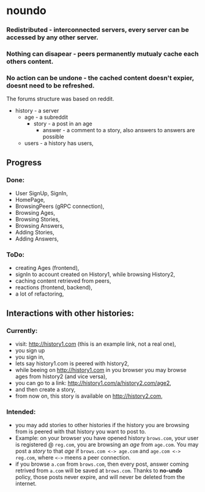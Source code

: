 # noundo

### Redistributed - interconnected servers, every server can be accessed by any other server.
### Nothing can disapear - peers permanently mutualy cache each others content.
### No action can be undone - the cached content doesn't expier, doesnt need to be refreshed.

The forums structure was based on reddit.
- history - a server
  - age - a subreddit
    - story - a post in an age
      - answer - a comment to a story, also answers to answers are possible
  - users - a history has users,


## Progress

### Done:
- User SignUp, SignIn,
- HomePage,
- BrowsingPeers (gRPC connection),
- Browsing Ages,
- Browsing Stories,
- Browsing Answers,
- Adding Stories,
- Adding Answers,

### ToDo:
- creating Ages (frontend),
- signIn to account created on History1, while browsing History2,
- caching content retrieved from peers,
- reactions (frontend, backend),
- a lot of refactoring,


## Interactions with other histories:

### Currently:
- visit: http://history1.com (this is an example link, not a real one),
- you sign up
- you sign in,
- lets say history1.com is peered with history2,
- while beeing on http://history1.com in you browser you may browse ages from history2 (and vice versa),
- you can go to a link: http://history1.com/a/history2.com/age2,
- and then create a story,
- from now on, this story is available on http://history2.com,


### Intended:
- you may add stories to other histories if the history you are browsing from is peered with that history 
  you want to post to.
- Example: on your browser you have opened history `brows.com`, your user is registered @ `reg.com`,  you 
  are browsing an *age* from `age.com`. You may post a *story* to that *age* if `brows.com <-> age.com` and `age.com <-> reg.com`, where `<->` meens a peer connection.
- if you browse `a.com` from `brows.com`, then every post, answer coming retrived from `a.com` will be saved at `brows.com`. Thanks to **no-undo** policy, those posts never expire, and will never be deleted from the internet.



  


